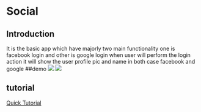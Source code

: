 # Social
## Introduction
 It is the basic app which have majorly two main functionality one is facebook login and other is google login when user will perform the login action it will show the user profile pic and name in both case facebook and google
##demo 
 ![](https://github.com/nish24/Social/blob/master/Image/device-2016-04-12-015336.png)
 ![](https://github.com/nish24/Social/blob/master/Image/device-2016-04-12-015902.png)
## tutorial
 [Quick Tutorial](https://github.com/nish24/Social/wiki)
